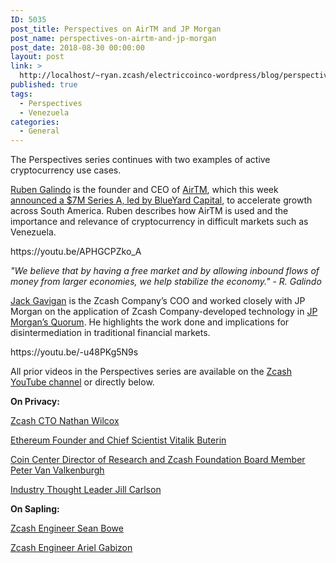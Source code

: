 ```yaml
---
ID: 5035
post_title: Perspectives on AirTM and JP Morgan
post_name: perspectives-on-airtm-and-jp-morgan
post_date: 2018-08-30 00:00:00
layout: post
link: >
  http://localhost/~ryan.zcash/electriccoinco-wordpress/blog/perspectives-on-airtm-and-jp-morgan/
published: true
tags:
  - Perspectives
  - Venezuela
categories:
  - General
---
```

<p>The Perspectives series continues with two examples of active cryptocurrency use cases.</p>
<p><a href="https://twitter.com/rubengsp">Ruben Galindo</a> is the founder and CEO of <a href="https://www.airtm.io/">AirTM</a>, which this week <a href="https://www.coindesk.com/crypto-exchange-airtm-looks-to-troubled-markets-with-7-million-fundraise/">announced a $7M Series A, led by BlueYard Capital</a>, to accelerate growth across South America. Ruben describes how AirTM is used and the importance and relevance of cryptocurrency in difficult markets such as Venezuela.</p>
<p>https://youtu.be/APHGCPZko_A</p>
<p><i>"We believe that by having a free market and by allowing inbound flows of money from larger economies, we help stabilize the economy." - R. Galindo</i></p>
<p><a href="https://twitter.com/JackGavigan">Jack Gavigan</a> is the Zcash Company’s COO and worked closely with JP Morgan on the application of Zcash Company-developed technology in <a href="/blog/zsl-quorum/">JP Morgan’s Quorum</a>. He highlights the work done and implications for disintermediation in traditional financial markets.</p>
<p>https://youtu.be/-u48PKg5N9s</p>
<p>All prior videos in the Perspectives series are available on the <a href="https://www.youtube.com/playlist?list=PLVm6KZ09QEQw3EvlfI-NcZUJ5NzFUyqxY">Zcash YouTube channel</a> or directly below.</p>
<p><b>On Privacy:</b></p>
<p><a href="https://youtu.be/xyNbW5Mdhrw">Zcash CTO Nathan Wilcox</a></p>
<p><a href="https://youtu.be/gcV9KlnW-dc">Ethereum Founder and Chief Scientist Vitalik Buterin</a></p>
<p><a href="https://youtu.be/ATOSViH5YjY">Coin Center Director of Research and Zcash Foundation Board Member Peter Van Valkenburgh</a></p>
<p><a href="https://youtu.be/yDm2XGrGIDQ">Industry Thought Leader Jill Carlson</a></p>
<p><b>On Sapling:</b></p>
<p><a href="https://youtu.be/KECoajyj8v8">Zcash Engineer Sean Bowe</a></p>
<p><a href="https://youtu.be/zPFhr546oYc">Zcash Engineer Ariel Gabizon</a></p>

